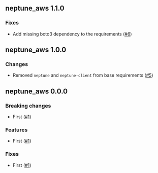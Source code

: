 ## neptune_aws 1.1.0

### Fixes
- Add missing boto3 dependency to the requirements ([#6](https://github.com/neptune-ai/neptune-aws/pull/6))

## neptune_aws 1.0.0

### Changes
- Removed `neptune` and `neptune-client` from base requirements  ([#5](https://github.com/neptune-ai/neptune-aws/pull/5))

## neptune_aws 0.0.0

### Breaking changes
- First ([#1](https://github.com/neptune-ai/neptune-aws/pull/1))

### Features
- First ([#1](https://github.com/neptune-ai/neptune-aws/pull/1))

### Fixes
- First ([#1](https://github.com/neptune-ai/neptune-aws/pull/1))
